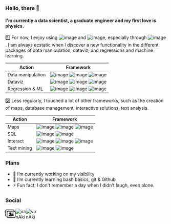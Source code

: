 ### Hello, there 👋

#### I'm currently a data scientist, a graduate engineer and my first love is physics.  
1️⃣ For now, I enjoy using ![image](https://img.shields.io/badge/-R-276DC3?logo=R&logoColor=white) and ![image](https://img.shields.io/badge/-Python-%233776AB?logo=python&logoColor=white), especially through ![image](https://img.shields.io/badge/-Jupyter_Notebook-F37626?logo=jupyter&logoColor=white). I am always ecstatic when I discover a new functionality in the different packages of data manipulation, dataviz, and regressions and machine learning.

| Action            | Framework |
|-------------------|-----------|
| Data manipulation |![image](https://img.shields.io/badge/pandas-python-%233776AB?logo=pandas&logoColor=white&labelColor=150458) ![image](https://img.shields.io/badge/tidyr-R-276DC3) ![image](https://img.shields.io/badge/data.table-R-276DC3)|
| Dataviz           |![image](https://img.shields.io/badge/matplotlib-python-%233776AB) ![image](https://img.shields.io/badge/seaborn-python-%233776AB) ![image](https://img.shields.io/badge/ggplot2-R-276DC3)|
| Regression & ML   |![image](https://img.shields.io/badge/scikit--learn-python-%233776AB?logo=scikit-learn&logoColor=white&labelColor=F7931E) ![image](https://img.shields.io/badge/caret-R-276DC3) ![image](https://img.shields.io/badge/randomforest-R-276DC3)|

2️⃣ Less regularly, I touched a lot of other frameworks, such as the creation of maps, database management, interactive solutions, text analysis.

| Action      | Framework |
|-------------|-----------|
| Maps        |![image](https://img.shields.io/badge/leaflet-R-276DC3?logo=leaflet&logoColor=white&labelColor=199900) ![image](https://img.shields.io/badge/folium-python-%233776AB?logo=folium&logoColor=white&labelColor=77B829) ![image](https://img.shields.io/badge/basemap-python-%233776AB)|
| SQL         |![image](https://img.shields.io/badge/MySQL-R-276DC3?logo=mysql&logoColor=white&labelColor=4479A1) ![image](https://img.shields.io/badge/IBM--Db2-python-%233776AB)|
| Interact    |![image](https://img.shields.io/badge/plotly-R-276DC3) ![image](https://img.shields.io/badge/shiny-R-276DC3) ![image](https://img.shields.io/badge/googlevis-R-276DC3)|
| Text mining |![image](https://img.shields.io/badge/quanteda-R-276DC3) ![image](https://img.shields.io/badge/nltk-python-%233776AB)|

### Plans

- 🔭 I’m currently working on my visibility
- 🌱 I’m currently learning bash basics, git & Github
- ⚡ Fun fact: I don't remember a day when I didn't laugh, even alone.

### Social

[<img align="left" alt="vanAkim | postcard" height="32" width="32" src="https://raw.githubusercontent.com/vanAkim/vanAkim/main/business-cards.svg" />](https://vanakim.github.io/postcard/bio.html)
[<img align="left" alt="vanAkim | Twitter" height="32" width="32" src="https://unpkg.com/simple-icons@v4/icons/twitter.svg" />](https://twitter.com/vanAkim_ee)
[<img align="left" alt="vanAkim | Linkedin" height="32" width="32" src="https://unpkg.com/simple-icons@v4/icons/linkedin.svg" />](https://www.linkedin.com/in/akim-van-eersel-115553116/)  
